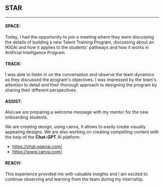 ## STAR 
---
#### SPACE: 
Today, I had the opportunity to join a meeting where they were discussing the details of building a new Talent Training Program, discussing about an IKIGAI and how it applies to the students' pathways and how it works in Artificial Intelligence Program.

#### TRACK:
I was able to listen in on the conversation and observe the team dynamics as they discussed the program's objectives. I was impressed by the team's attention to detail and their thorough approach to designing the program by sharing their different perspectives.

#### ASSIST:
Also,we are preparing a welcome message  with my mentor for the new onboarding students. 

We are creating design, using canva, It allows  to easily create visually appealing designs. We are also working on creating compelling content with the help of the **Chat-GPT** AI platform.
- https://chat.openai.com/
- https://www.canva.com/

#### REACH:
This experience provided me with valuable insights and I am excited to continue observing and learning from the team during my internship.
